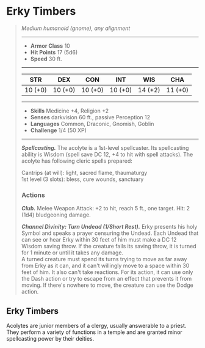 # Erky Timbers
>*Medium humanoid (gnome), any alignment*
>___
>- **Armor Class** 10
>- **Hit Points** 17 (5d6)
>- **Speed** 30 ft.
>___
>|STR|DEX|CON|INT|WIS|CHA|
>|:---:|:---:|:---:|:---:|:---:|:---:|
>|10 (+0)|10 (+0)|10 (+0)|10 (+0)|14 (+2)|11 (+0)|
>___
>- **Skills** Medicine +4, Religion +2
>- **Senses** darkvision 60 ft., passive Perception 12
>- **Languages** Common, Draconic, Gnomish, Goblin
>- **Challenge** 1/4 (50 XP)
>___
>***Spellcasting.*** The acolyte is a 1st-level spellcaster. Its spellcasting ability is Wisdom (spell save DC 12, +4 to hit with spell attacks). The acolyte has following cleric spells prepared:  
>
>Cantrips (at will): light, sacred flame, thaumaturgy  
>1st level (3 slots): bless, cure wounds, sanctuary  
>
>### Actions
>***Club.*** Melee Weapon Attack: +2 to hit, reach 5 ft., one target. Hit: 2 (1d4) bludgeoning damage.  
>
>***Channel Divinity: Turn Undead (1/Short Rest).*** Erky presents his holy Symbol and speaks a prayer censuring the Undead. Each Undead that can see or hear Erky within 30 feet of him must make a DC 12 Wisdom saving throw. If the creature fails its saving throw, it is turned for 1 minute or until it takes any damage.  
>A turned creature must spend its turns trying to move as far away from Erky as it can, and it can't willingly move to a space within 30 feet of him. It also can't take reactions. For its action, it can use only the Dash action or try to escape from an effect that prevents it from moving. If there's nowhere to move, the creature can use the Dodge action.
## Erky Timbers
Acolytes are junior members of a clergy, usually answerable to a priest. They perform a variety of functions in a temple and are granted minor spellcasting power by their deities.